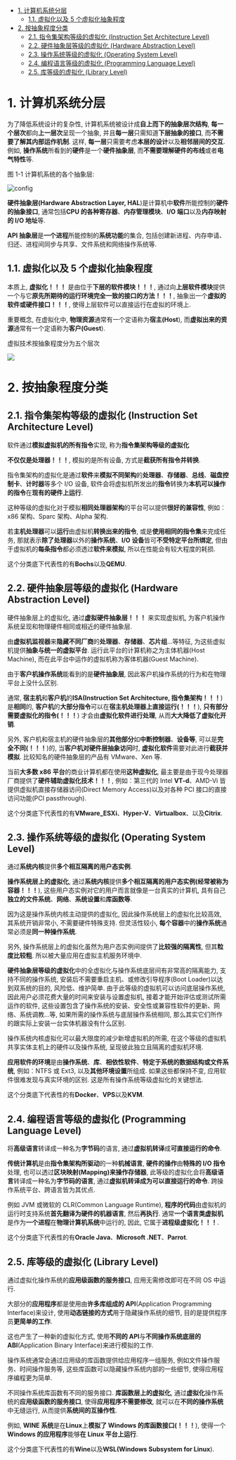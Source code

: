 
<!-- @import "[TOC]" {cmd="toc" depthFrom=1 depthTo=6 orderedList=false} -->

<!-- code_chunk_output -->

- [1. 计算机系统分层](#1-计算机系统分层)
  - [1.1. 虚拟化以及 5 个虚拟化抽象程度](#11-虚拟化以及-5-个虚拟化抽象程度)
- [2. 按抽象程度分类](#2-按抽象程度分类)
  - [2.1. 指令集架构等级的虚拟化 (Instruction Set Architecture Level)](#21-指令集架构等级的虚拟化-instruction-set-architecture-level)
  - [2.2. 硬件抽象层等级的虚拟化 (Hardware Abstraction Level)](#22-硬件抽象层等级的虚拟化-hardware-abstraction-level)
  - [2.3. 操作系统等级的虚拟化 (Operating System Level)](#23-操作系统等级的虚拟化-operating-system-level)
  - [2.4. 编程语言等级的虚拟化 (Programming Language Level)](#24-编程语言等级的虚拟化-programming-language-level)
  - [2.5. 库等级的虚拟化 (Library Level)](#25-库等级的虚拟化-library-level)

<!-- /code_chunk_output -->

# 1. 计算机系统分层

为了降低系统设计的复杂性, 计算机系统被设计成**自上而下的抽象层次结构**, **每一个层次**都向**上一层次**呈现一个抽象, 并且**每一层**只需知道**下层抽象的接口**, 而**不需要了解其内部运作机制**. 这样, **每一层**只需要考虑**本层的设计**以及**相邻层间的交互**. 例如, **操作系统**所看到的**硬件**是一个**硬件抽象层**, 而**不需要理解硬件的布线**或者**电气特性**等.

图 1-1 计算机系统的各个抽象层:

![config](./images/1.jpeg)

**硬件抽象层(Hardware Abstraction Layer, HAL**)是计算机中**软件**所能控制的**硬件的抽象接口**, 通常包括**CPU 的各种寄存器**、**内存管理模块**、**I/O 端口**以及**内存映射的 I/O 地址**等.

**API 抽象层**是**一个进程**所能控制的**系统功能**的集合, 包括创建新进程、内存申请、归还、进程间同步与共享、文件系统和网络操作系统等.

## 1.1. 虚拟化以及 5 个虚拟化抽象程度

本质上, **虚拟化！！！** 是由位于**下层的软件模块！！！**, 通过向**上层软件模块**提供一个与它**原先所期待的运行环境完全一致的接口的方法！！！**, 抽象出一个**虚拟的软件或硬件接口！！！**, 使得上层软件可以直接运行在虚拟的环境上.

重要概念, 在虚拟化中, **物理资源**通常有一个定语称为**宿主(Host**), 而**虚拟出来的资源**通常有一个定语称为**客户(Guest**).

虚拟技术按抽象程度分为五个层次

![](./images/2019-06-03-14-24-32.png)

# 2. 按抽象程度分类

## 2.1. 指令集架构等级的虚拟化 (Instruction Set Architecture Level)

软件通过**模拟虚拟机的所有指令**实现, 称为**指令集架构等级的虚拟化**

**不仅仅是处理器！！！**, 模拟的是所有设备, 方式是**截获所有指令并转换**.

指令集架构的虚拟化是通过**软件**来**模拟不同架构**的**处理器**、**存储器**、**总线**、**磁盘控制卡**、**计时器**等多个 I/O 设备, 软件会将虚拟机所发出的**指令**转换为**本机可以操作的指令**在**现有的硬件上运行**.

这种等级的虚拟化对于模拟**相同处理器架构**的平台可以提供**很好的兼容性**, 例如︰x86 架构、Sparc 架构、Alpha 架构.

若**主机处理器**可以**运行**由虚拟机**转换出来的指令**, 或是**使用相同的指令集**来完成任务, 那就表示**除了处理器**以外的**操作系统**、**I/O 设备**皆可**不受特定平台所绑定**, 但由于虚拟机的**每条指令**都必须透过**软件来模拟**, 所以在性能会有较大程度的耗损.

这个分类底下代表性的有**Bochs**以及**QEMU**.

## 2.2. 硬件抽象层等级的虚拟化 (Hardware Abstraction Level)

硬件抽象层上的虚拟化, 通过**虚拟硬件抽象层！！！** 来实现虚拟机, 为客户机操作系统呈现和物理硬件相同或相近的硬件抽象层.

由**虚拟机监视器**来**隐藏不同厂商**的**处理器**、**存储器**、**芯片组**...等特征, 为这些虚拟机提供**抽象与统一的虚拟平台**. 运行此平台的计算机称之为主体机器(Host Machine), 而在此平台中运作的虚拟机称为客体机器(Guest Machine).

由于**客户机操作系统**能看到的是**硬件抽象层**, 因此客户机操作系统的行为和在物理平台上没什么区别.

通常, **宿主机**和**客户机**的**ISA(Instruction Set Architecture, 指令集架构！！！**)是**相同**的, **客户机**的**大部分指令**可以在**宿主机处理器上直接运行(！！！**), **只有部分需要虚拟化的指令(！！！**) 才会由**虚拟化软件进行处理**, 从而**大大降低了虚拟化开销**.

另外, 客户机和宿主机的硬件抽象层的**其他部分**如**中断控制器**、**设备等**, 可以是**完全不同(！！！**)的, 当**客户机对硬件层抽象访问**时, **虚拟化软件**需要对此进行**截获并模拟**. 比较知名的硬件抽象层的产品有 VMware、Xen 等.

当前**大多数 x86 平台**的商业计算机都在使用**这种虚拟化**, 最主要是由于现今处理器厂商提供了**硬件辅助虚拟化技术！！！**, 例如︰第三代的 Intel **VT\-d**、AMD\-Vi 皆提供虚拟机直接存储器访问(Direct Memory Access)以及对各种 PCI 接口的直接访问功能(PCI passthrough).

这个分类底下代表性的有**VMware\_ESXi**、**Hyper\-V**、**Virtualbox**、以及**Citrix**.

## 2.3. 操作系统等级的虚拟化 (Operating System Level)

通过**系统内核**提供**多个相互隔离的用户态实例**.

**操作系统层上的虚拟化**, 通过**系统内核**提供**多个相互隔离的用户态实例(经常被称为容器！！！**), 这些用户态实例对它的用户而言就像是一台真实的计算机, 具有自己**独立的文件系统**、**网络**、**系统设置**和**库函数等**.

因为这是操作系统内核主动提供的虚拟化, 因此操作系统层上的虚拟化比较高效, 其系统开销非常小, 不需要硬件特殊支持. 但灵活性较小, **每个容器**中的**操作系统**通常必须是**同一种操作系统**.

另外, 操作系统层上的虚拟化虽然为用户态实例间提供了**比较强的隔离性**, 但其**粒度比较粗**. 所以被大量应用在虚拟主机服务环境中.

**硬件抽象层等级的虚拟化**中的全虚拟化与操作系统底层间有非常高的隔离能力, 支持不同的操作系统, 安装后不需要重启主机、或修改引导程序(Boot Loader)以达到双系统的目的, 风险低、维护简单. 由于此等级的虚拟机可以访问底层操作系统, 因此用户必须花费大量的时间来安装与设置虚拟机, 接着才能开始评估或测试所需运作的软件, 这些设置包含了操作系统的安装、安全性或兼容性软件的更新、网络、系统调教...等, 如果所需的操作系统与底层操作系统相同, 那么其实它们所作的跟实际上安装一台实体机器没有什么区别.

操作系统内核虚拟化可以最大限度的减少新增虚拟机的所需, 在这个等级的虚拟机共享实体主机上的硬件以及操作系统, 呈现彼此独立且隔离的虚拟机环境.

**应用软件的环境**是由**操作系统**、**库**、**相依性软件**、**特定于系统的数据结构或文件系统**, 例如︰NTFS 或 Ext3, 以及**其他环境设置**所组成. 如果这些都保持不变, 应用软件很难发现与真实环境的区别. 这是所有操作系统等级虚拟化的关键想法.

这个分类底下代表性的有**Docker**、**VPS**以及**KVM**.

## 2.4. 编程语言等级的虚拟化 (Programming Language Level)

将**高级语言**转译成一种名为**字节码**的语言, 通过**虚拟机转译**成**可直接运行的命令**.

**传统计算机**是由**指令集架构所驱动**的一种**机械语言**, **硬件的操作**由**特殊的 I/O 指令**处理, 也可以透过**区块映射(Mapping)来操作存储器**, 此等级的虚拟化会将**高级语言**转译成一种名为**字节码的语言**, 通过**虚拟机转译成为可以直接运行的命令**. 跨操作系统平台、跨语言皆为其优点.

例如 JVM 或微软的 CLR(Common Language Runtime), **程序的代码**由虚拟机的运行时支持系统**首先翻译为硬件的机器语言**, 然后**再执行**. 通常**一个语言类虚拟机**是作为**一个进程**在**物理计算机系统**中运行的, 因此, 它属于**进程级虚拟化！！！**.

这个分类底下代表性的有**Oracle Java**、**Microsoft .NET**、**Parrot**.

## 2.5. 库等级的虚拟化 (Library Level)

通过虚拟化操作系统的**应用级函数的服务接口**, 应用无需修改即可在不同 OS 中运行.

大部分的**应用程序**都是使用由**许多库组成的 API**(Application Programming Interface)来设计, 使用**动态链接的方式**用于隐藏操作系统的细节, 目的是提供程序员**更简单的工作**.

这也产生了一种新的虚拟化方式, 使用**不同的 API**与**不同操作系统底层的 ABI**(Application Binary Interface)来进行模拟的工作.

操作系统通常会通过应用级的库函数提供给应用程序一组服务, 例如文件操作服务、时间操作服务等, 这些库函数可以隐藏操作系统内部的一些细节, 使得应用程序编程更为简单.

不同操作系统库函数有不同的服务接口. **库函数层上的虚拟化**, 通过**虚拟化**操作系统的**应用级函数的服务接口**, 使得**应用程序不需要修改**, 就可以在**不同的操作系统**中无缝运行, 从而提供**系统间的互操作性**.

例如, **WINE 系统**是在**Linux**上**模拟了 Windows 的库函数接口(！！！**), 使得一个**Windows 的应用程序**能够**在 Linux 平台上运行**.

这个分类底下代表性的有**Wine**以及**WSL(Windows Subsystem for Linux**).